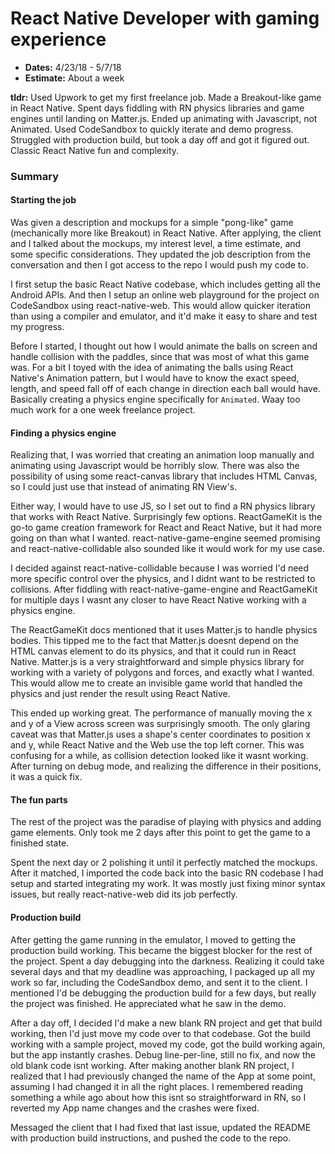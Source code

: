 # React Native Developer with gaming experience

- **Dates:** 4/23/18 - 5/7/18
- **Estimate:** About a week

**tldr:** Used Upwork to get my first freelance job. Made a Breakout-like game in React Native. Spent days fiddling with RN physics libraries and game engines until landing on Matter.js. Ended up animating with Javascript, not Animated. Used CodeSandbox to quickly iterate and demo progress. Struggled with production build, but took a day off and got it figured out. Classic React Native fun and complexity.

### Summary

#### Starting the job

Was given a description and mockups for a simple "pong-like" game (mechanically more like Breakout) in React Native. After applying, the client and I talked about the mockups, my interest level, a time estimate, and some specific considerations. They updated the job description from the conversation and then I got access to the repo I would push my code to.

I first setup the basic React Native codebase, which includes getting all the Android APIs. And then I setup an online web playground for the project on CodeSandbox using react-native-web. This would allow quicker iteration than using a compiler and emulator, and it'd make it easy to share and test my progress.

Before I started, I thought out how I would animate the balls on screen and handle collision with the paddles, since that was most of what this game was. For a bit I toyed with the idea of animating the balls using React Native's Animation pattern, but I would have to know the exact speed, length, and speed fall off of each change in direction each ball would have. Basically creating a physics engine specifically for `Animated`. Waay too much work for a one week freelance project.

#### Finding a physics engine

Realizing that, I was worried that creating an animation loop manually and animating using Javascript would be horribly slow. There was also the possibility of using some react-canvas library that includes HTML Canvas, so I could just use that instead of animating RN View's.

Either way, I would have to use JS, so I set out to find a RN physics library that works with React Native. Surprisingly few options. ReactGameKit is the go-to game creation framework for React and React Native, but it had more going on than what I wanted. react-native-game-engine seemed promising and react-native-collidable also sounded like it would work for my use case.

I decided against react-native-collidable because I was worried I'd need more specific control over the physics, and I didnt want to be restricted to collisions. After fiddling with react-native-game-engine and ReactGameKit for multiple days I wasnt any closer to have React Native working with a physics engine.

The ReactGameKit docs mentioned that it uses Matter.js to handle physics bodies. This tipped me to the fact that Matter.js doesnt depend on the HTML canvas element to do its physics, and that it could run in React Native. Matter.js is a very straightforward and simple physics library for working with a variety of polygons and forces, and exactly what I wanted. This would allow me to create an invisible game world that handled the physics and just render the result using React Native.

This ended up working great. The performance of manually moving the x and y of a View across screen was surprisingly smooth. The only glaring caveat was that Matter.js uses a shape's center coordinates to position x and y, while React Native and the Web use the top left corner. This was confusing for a while, as collision detection looked like it wasnt working. After turning on debug mode, and realizing the difference in their positions, it was a quick fix.

#### The fun parts

The rest of the project was the paradise of playing with physics and adding game elements. Only took me 2 days after this point to get the game to a finished state.

Spent the next day or 2 polishing it until it perfectly matched the mockups. After it matched, I imported the code back into the basic RN codebase I had setup and started integrating my work. It was mostly just fixing minor syntax issues, but really react-native-web did its job perfectly.

#### Production build

After getting the game running in the emulator, I moved to getting the production build working. This became the biggest blocker for the rest of the project. Spent a day debugging into the darkness. Realizing it could take several days and that my deadline was approaching, I packaged up all my work so far, including the CodeSandbox demo, and sent it to the client. I mentioned I'd be debugging the production build for a few days, but really the project was finished. He appreciated what he saw in the demo.

After a day off, I decided I'd make a new blank RN project and get that build working, then I'd just move my code over to that codebase. Got the build working with a sample project, moved my code, got the build working again, but the app instantly crashes. Debug line-per-line, still no fix, and now the old blank code isnt working. After making another blank RN project, I realized that I had previously changed the name of the App at some point, assuming I had changed it in all the right places. I remembered reading something a while ago about how this isnt so straightforward in RN, so I reverted my App name changes and the crashes were fixed.

Messaged the client that I had fixed that last issue, updated the README with production build instructions, and pushed the code to the repo.

